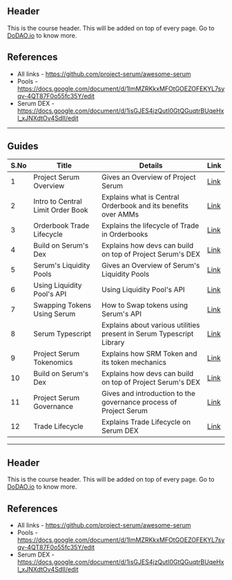 ## Header
This is the course header. This will be added on top of every page. Go to [DoDAO.io](https://www.dodao.io) to know more.

## References
* All links - https://github.com/project-serum/awesome-serum
* Pools - https://docs.google.com/document/d/1lmMZRKkxMFOtGOEZOFEKYL7syqv-4QT87F0o55fc35Y/edit
* Serum DEX - https://docs.google.com/document/d/1isGJES4jzQutI0GtQGuqtrBUqeHxl_xJNXdtOv4SdII/edit

---

## Guides

| S.No        | Title       |  Details  |  Link  |
| ----------- | ----------- |----------- | ----------- |
| 1      | Project Serum Overview | Gives an Overview of Project Serum |  [Link](generated/markdown/projectserum-overview.md) |
 | 2      | Intro to Central Limit Order Book | Explains what is Central Orderbook and its benefits over AMMs |  [Link](generated/markdown/orderbook-basics.md) |
 | 3      | Orderbook Trade Lifecycle | Explains the lifecycle of Trade in Orderbooks |  [Link](generated/markdown/orderbook-trade-lifecycle.md) |
 | 4      | Build on Serum's Dex | Explains how devs can build on top of Project Serum's DEX |  [Link](generated/markdown/build-on-serum-dex.md) |
 | 5      | Serum's Liquidity Pools | Gives an Overview of Serum's Liquidity Pools |  [Link](generated/markdown/serum-liquidity-pools.md) |
 | 6      | Using Liquidity Pool's API | Using Liquidity Pool's API |  [Link](generated/markdown/using-liquidity-pools.md) |
 | 7      | Swapping Tokens Using Serum | How to Swap tokens using Serum's API |  [Link](generated/markdown/swapping-on-orderbook.md) |
 | 8      | Serum Typescript | Explains about various utilities present in Serum Typescript Library |  [Link](generated/markdown/serum-ts.md) |
 | 9      | Project Serum Tokenomics | Explains how SRM Token and its token mechanics |  [Link](generated/markdown/serum-nft-ecosystem.md) |
 | 10      | Build on Serum's Dex | Explains how devs can build on top of Project Serum's DEX |  [Link](generated/markdown/serum-tokenomics.md) |
 | 11      | Project Serum Governance | Gives and introduction to the governance process of Project Serum |  [Link](generated/markdown/serum-governance.md) |
 | 12      | Trade Lifecycle | Explains Trade Lifecycle on Serum DEX |  [Link](generated/markdown/trade-lifecycle.md) |

---
## Header
This is the course header. This will be added on top of every page. Go to [DoDAO.io](https://www.dodao.io) to know more.

## References
* All links - https://github.com/project-serum/awesome-serum
* Pools - https://docs.google.com/document/d/1lmMZRKkxMFOtGOEZOFEKYL7syqv-4QT87F0o55fc35Y/edit
* Serum DEX - https://docs.google.com/document/d/1isGJES4jzQutI0GtQGuqtrBUqeHxl_xJNXdtOv4SdII/edit
 